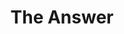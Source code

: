 ---
pid: LS47
title: The Answer
location_transcription: William Penn Building or Dilworth Park
zipcode: '19103'
outside_phl: 
neighborhood: Rittenhouse Square,Avenue of The Arts,Logan Square,Fitler Square
age: '27'
age_range: 20-29
instagram: 
image_file_name: LS_47.jpg
proposal_transcription: One of the greatest Philly athletes, deserve recognition in
  center city. His spirit refresh Philly + serves as a model
topic: Figure,Philadelphia,Sports
topic_summary: 0, 0, 0
type: Other No Form
keywords_other: 
credit: Doug
image_labels: 
twitter: 
facebook: 
permalink: "/monuments/ls47/"
layout: item-page
---
